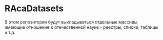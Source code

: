 # RAcaDatasets

В этом репозитории будут выкладываться отдельные массивы, имеющие отношение к отечественной науке - реестры, списки, таблицы и т.д.

